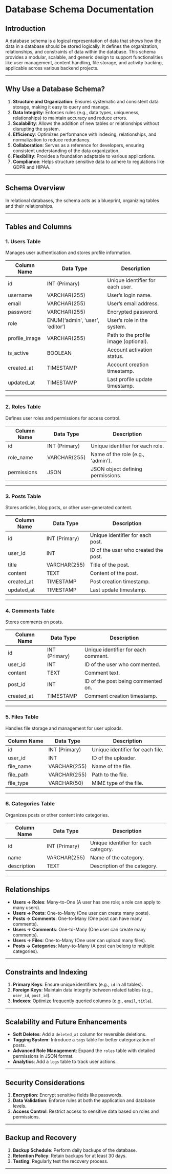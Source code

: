# Database Schema Documentation

## Introduction
A database schema is a logical representation of data that shows how the data in a database should be stored logically. It defines the organization, relationships, and constraints of data within the database. This schema provides a modular, scalable, and generic design to support functionalities like user management, content handling, file storage, and activity tracking, applicable across various backend projects.

---

## Why Use a Database Schema?

1. **Structure and Organization**: Ensures systematic and consistent data storage, making it easy to query and manage.
2. **Data Integrity**: Enforces rules (e.g., data types, uniqueness, relationships) to maintain accuracy and reduce errors.
3. **Scalability**: Allows the addition of new tables or relationships without disrupting the system.
4. **Efficiency**: Optimizes performance with indexing, relationships, and normalization to reduce redundancy.
5. **Collaboration**: Serves as a reference for developers, ensuring consistent understanding of the data organization.
6. **Flexibility**: Provides a foundation adaptable to various applications.
7. **Compliance**: Helps structure sensitive data to adhere to regulations like GDPR and HIPAA.

---

## Schema Overview
In relational databases, the schema acts as a blueprint, organizing tables and their relationships.

---

## Tables and Columns

### 1. **Users Table**
Manages user authentication and stores profile information.

| Column Name   | Data Type        | Description                         |
|---------------|------------------|-------------------------------------|
| id            | INT (Primary)    | Unique identifier for each user.    |
| username      | VARCHAR(255)     | User’s login name.                  |
| email         | VARCHAR(255)     | User’s email address.               |
| password      | VARCHAR(255)     | Encrypted password.                 |
| role          | ENUM(‘admin’, ‘user’, ‘editor’) | User’s role in the system.       |
| profile_image | VARCHAR(255)     | Path to the profile image (optional).|
| is_active     | BOOLEAN          | Account activation status.          |
| created_at    | TIMESTAMP        | Account creation timestamp.         |
| updated_at    | TIMESTAMP        | Last profile update timestamp.      |

---

### 2. **Roles Table**
Defines user roles and permissions for access control.

| Column Name   | Data Type        | Description                         |
|---------------|------------------|-------------------------------------|
| id            | INT (Primary)    | Unique identifier for each role.    |
| role_name     | VARCHAR(255)     | Name of the role (e.g., 'admin').   |
| permissions   | JSON             | JSON object defining permissions.   |

---

### 3. **Posts Table**
Stores articles, blog posts, or other user-generated content.

| Column Name   | Data Type        | Description                         |
|---------------|------------------|-------------------------------------|
| id            | INT (Primary)    | Unique identifier for each post.    |
| user_id       | INT              | ID of the user who created the post.|
| title         | VARCHAR(255)     | Title of the post.                  |
| content       | TEXT             | Content of the post.                |
| created_at    | TIMESTAMP        | Post creation timestamp.            |
| updated_at    | TIMESTAMP        | Last update timestamp.              |

---

### 4. **Comments Table**
Stores comments on posts.

| Column Name   | Data Type        | Description                         |
|---------------|------------------|-------------------------------------|
| id            | INT (Primary)    | Unique identifier for each comment. |
| user_id       | INT              | ID of the user who commented.       |
| content       | TEXT             | Comment text.                       |
| post_id       | INT              | ID of the post being commented on.  |
| created_at    | TIMESTAMP        | Comment creation timestamp.         |

---

### 5. **Files Table**
Handles file storage and management for user uploads.

| Column Name   | Data Type        | Description                         |
|---------------|------------------|-------------------------------------|
| id            | INT (Primary)    | Unique identifier for each file.    |
| user_id       | INT              | ID of the uploader.                 |
| file_name     | VARCHAR(255)     | Name of the file.                   |
| file_path     | VARCHAR(255)     | Path to the file.                   |
| file_type     | VARCHAR(50)      | MIME type of the file.              |

---

### 6. **Categories Table**
Organizes posts or other content into categories.

| Column Name   | Data Type        | Description                         |
|---------------|------------------|-------------------------------------|
| id            | INT (Primary)    | Unique identifier for each category.|
| name          | VARCHAR(255)     | Name of the category.               |
| description   | TEXT             | Description of the category.        |

---

## Relationships

- **Users → Roles**: Many-to-One (A user has one role; a role can apply to many users).
- **Users → Posts**: One-to-Many (One user can create many posts).
- **Posts → Comments**: One-to-Many (One post can have many comments).
- **Users → Comments**: One-to-Many (One user can create many comments).
- **Users → Files**: One-to-Many (One user can upload many files).
- **Posts → Categories**: Many-to-Many (A post can belong to multiple categories).

---

## Constraints and Indexing

1. **Primary Keys**: Ensure unique identifiers (e.g., `id` in all tables).
2. **Foreign Keys**: Maintain data integrity between related tables (e.g., `user_id`, `post_id`).
3. **Indexes**: Optimize frequently queried columns (e.g., `email`, `title`).

---

## Scalability and Future Enhancements

- **Soft Deletes**: Add a `deleted_at` column for reversible deletions.
- **Tagging System**: Introduce a `tags` table for better categorization of posts.
- **Advanced Role Management**: Expand the `roles` table with detailed permissions in JSON format.
- **Analytics**: Add a `logs` table to track user actions.

---

## Security Considerations

1. **Encryption**: Encrypt sensitive fields like passwords.
2. **Data Validation**: Enforce rules at both the application and database levels.
3. **Access Control**: Restrict access to sensitive data based on roles and permissions.

---

## Backup and Recovery

1. **Backup Schedule**: Perform daily backups of the database.
2. **Retention Policy**: Retain backups for at least 30 days.
3. **Testing**: Regularly test the recovery process.

---
